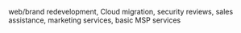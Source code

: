 web/brand redevelopment, Cloud migration, security reviews, sales assistance, 
marketing services, basic MSP services
